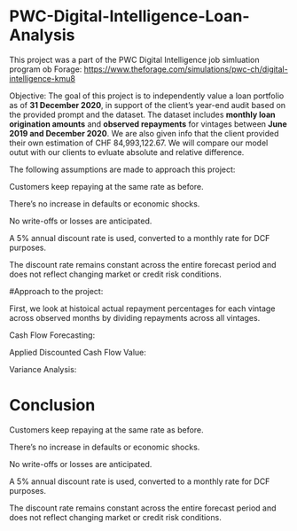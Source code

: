 # PWC-Digital-Intelligence-Loan-Analysis
This project was a part of the PWC Digital Intelligence job simluation program ob Forage: https://www.theforage.com/simulations/pwc-ch/digital-intelligence-kmu8

Objective: 
The goal of this project is to independently value a loan portfolio as of **31 December 2020**, in support of the client’s year-end audit based on the provided prompt and the dataset.
The dataset includes **monthly loan origination amounts** and **observed repayments** for vintages between **June 2019 and December 2020**. We are also given info that the client provided their own estimation of CHF 84,993,122.67. We will compare our model outut with our clients to evluate absolute and relative difference. 

The following assumptions are made to approach this project: 

Customers keep repaying at the same rate as before.

There’s no increase in defaults or economic shocks.

No write-offs or losses are anticipated.

A 5% annual discount rate is used, converted to a monthly rate for DCF purposes.

The discount rate remains constant across the entire forecast period and does not reflect changing market or credit risk conditions.

#Approach to the project: 

First, we look at histoical actual repayment percentages for each vintage across observed months by dividing repayments across all vintages.

Cash Flow Forecasting: 

Applied Discounted Cash Flow Value: 

Variance Analysis: 

# Conclusion
Customers keep repaying at the same rate as before.

There’s no increase in defaults or economic shocks.

No write-offs or losses are anticipated.

A 5% annual discount rate is used, converted to a monthly rate for DCF purposes.

The discount rate remains constant across the entire forecast period and does not reflect changing market or credit risk conditions.

